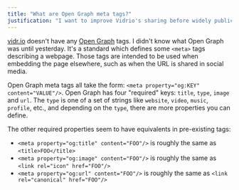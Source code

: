 ```yaml
---
title: "What are Open Graph meta tags?"
justification: "I want to improve Vidrio's sharing before widely publicizing it."
---
```


[vidr.io](https://vidr.io) doesn't have any [Open Graph](http://ogp.me/) tags.
I didn't know what Open Graph was until yesterday.
It's a standard which defines some `<meta>` tags describing a webpage.
Those tags are intended to be used when embedding the page elsewhere,
such as when the URL is shared in social media.

Open Graph meta tags all take the form:
`<meta property="og:KEY" content="VALUE"/>`.
Open Graph has four "required" keys: `title`, `type`, `image` and `url`.
The `type` is one of a set of strings like `website`, `video`, `music`, `profile`, etc.,
and depending on the `type`, there are more properties you can define.

The other required properties seem to have equivalents in pre-existing tags:

* `<meta property="og:title" content="FOO"/>` is roughly the same as `<title>FOO</title>`
* `<meta property="og:image" content="FOO"/>` is roughly the same as `<link rel="icon" href="FOO"/>`
* `<meta property="og:url" content="FOO"/>` is roughly the same as `<link rel="canonical" href="FOO"/>`
